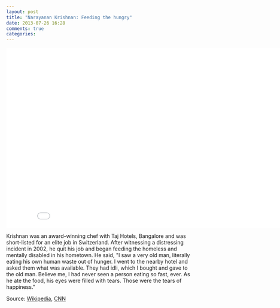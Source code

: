 ```yaml
---
layout: post
title: "Narayanan Krishnan: Feeding the hungry"
date: 2013-07-26 16:28
comments: true
categories: 
---
```


<iframe width="853" height="480" src="//www.youtube.com/embed/ZiC_9RHTvsA" frameborder="0" allowfullscreen></iframe>

Krishnan was an award-winning chef with Taj Hotels, Bangalore and was short-listed for an elite job in Switzerland. After witnessing a distressing incident in 2002, he quit his job and began feeding the homeless and mentally disabled in his hometown. He said, "I saw a very old man, literally eating his own human waste out of hunger. I went to the nearby hotel and asked them what was available. They had idli, which I bought and gave to the old man. Believe me, I had never seen a person eating so fast, ever. As he ate the food, his eyes were filled with tears. Those were the tears of happiness."

Source: [Wikipedia](http://en.wikipedia.org/wiki/Narayanan_Krishnan), [CNN](http://www.cnn.com/2010/LIVING/04/01/cnnheroes.krishnan.hunger/index.html)